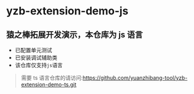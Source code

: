 # yzb-extension-demo-js

## 猿之棒拓展开发演示，本仓库为 js 语言

- 已配置单元测试
- 已安装调试辅助类
- 该仓库仅支持`js`语言

> 需要 ts 语言仓库的请访问:https://github.com/yuanzhibang-tool/yzb-extension-demo-ts.git
